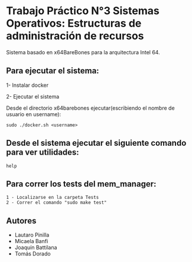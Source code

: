 # Trabajo Práctico N°3 Sistemas Operativos: Estructuras de administración de recursos
Sistema basado en x64BareBones para la arquitectura Intel 64.

## Para ejecutar el sistema:

1- Instalar docker

2- Ejecutar el sistema

Desde el directorio x64barebones ejecutar(escribiendo el nombre de usuario en username):
```
sudo ./docker.sh <username>
```

## Desde el sistema ejecutar el siguiente comando para ver utilidades:
```
help

```

## Para correr los tests del mem_manager:
```
1 - Localizarse en la carpeta Tests
2 - Correr el comando "sudo make test"
```


## Autores
- Lautaro Pinilla
- Micaela Banfi 
- Joaquín Battilana 
- Tomás Dorado 